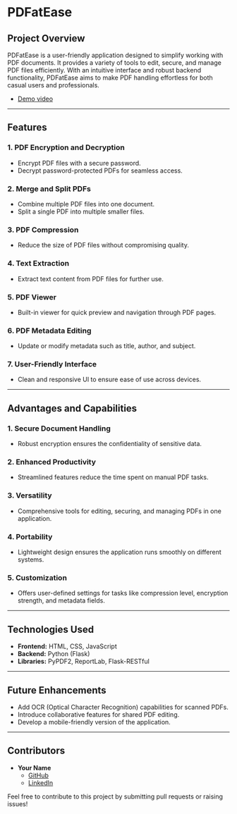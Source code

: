 # PDFatEase

## Project Overview
PDFatEase is a user-friendly application designed to simplify working with PDF documents. It provides a variety of tools to edit, secure, and manage PDF files efficiently. With an intuitive interface and robust backend functionality, PDFatEase aims to make PDF handling effortless for both casual users and professionals.

- [Demo video](https://drive.google.com/file/d/1kmpb0jcoqeLULgmf8bnzJLtyBX8UhwLc/view?usp=sharing)

---

## Features
### 1. **PDF Encryption and Decryption**
   - Encrypt PDF files with a secure password.
   - Decrypt password-protected PDFs for seamless access.

### 2. **Merge and Split PDFs**
   - Combine multiple PDF files into one document.
   - Split a single PDF into multiple smaller files.

### 3. **PDF Compression**
   - Reduce the size of PDF files without compromising quality.

### 4. **Text Extraction**
   - Extract text content from PDF files for further use.

### 5. **PDF Viewer**
   - Built-in viewer for quick preview and navigation through PDF pages.

### 6. **PDF Metadata Editing**
   - Update or modify metadata such as title, author, and subject.

### 7. **User-Friendly Interface**
   - Clean and responsive UI to ensure ease of use across devices.

---

## Advantages and Capabilities
### 1. **Secure Document Handling**
   - Robust encryption ensures the confidentiality of sensitive data.

### 2. **Enhanced Productivity**
   - Streamlined features reduce the time spent on manual PDF tasks.

### 3. **Versatility**
   - Comprehensive tools for editing, securing, and managing PDFs in one application.

### 4. **Portability**
   - Lightweight design ensures the application runs smoothly on different systems.

### 5. **Customization**
   - Offers user-defined settings for tasks like compression level, encryption strength, and metadata fields.

---

## Technologies Used
- **Frontend:** HTML, CSS, JavaScript
- **Backend:** Python (Flask)
- **Libraries:** PyPDF2, ReportLab, Flask-RESTful

---

## Future Enhancements
- Add OCR (Optical Character Recognition) capabilities for scanned PDFs.
- Introduce collaborative features for shared PDF editing.
- Develop a mobile-friendly version of the application.

---

## Contributors
- **Your Name**
  - [GitHub](https://github.com/nishantb66)
  - [LinkedIn](https://www.linkedin.com/in/nishantbaru/)

Feel free to contribute to this project by submitting pull requests or raising issues!
